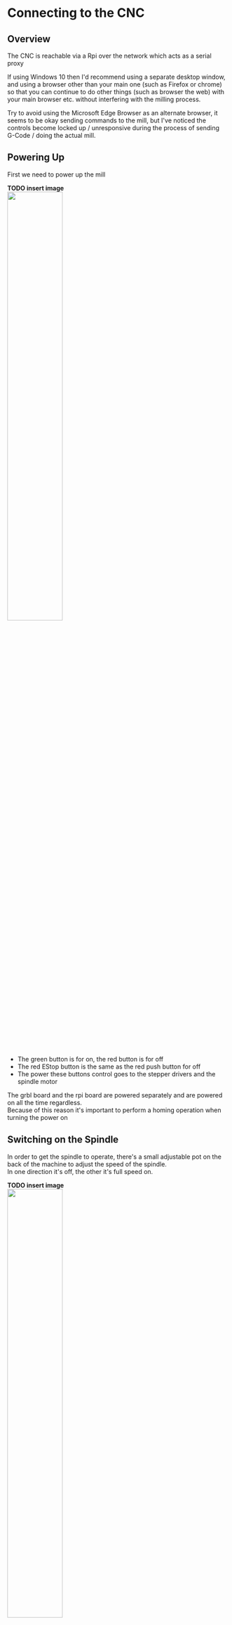 # Connecting to the CNC

## Overview

The CNC is reachable via a Rpi over the network which acts as a serial proxy

If using Windows 10 then I'd recommend using a separate desktop window, and using a browser other than your main one
(such as Firefox or chrome) so that you can continue to do other things (such as browser the web) with your
main browser etc. without interfering with the milling process.

Try to avoid using the Microsoft Edge Browser as an alternate browser, it seems to be okay sending commands to the mill, but I've noticed the
controls become locked up / unresponsive during the process of sending G-Code / doing the actual mill.


## Powering Up

First we need to power up the mill

**TODO insert image** <br>
<a href="../../images/Milling/Connecting/Main_Power.jpg"><img src="../../images/Milling/Connecting/Main_Power.jpg" height="50%" width="50%" ></a> <br>

  * The green button is for on, the red button is for off
  * The red EStop button is the same as the red push button for off
  * The power these buttons control goes to the stepper drivers and the spindle motor

The grbl board and the rpi board are powered separately and are powered on all the time regardless. <br>
Because of this reason it's important to perform a homing operation when turning the power on


## Switching on the Spindle

In order to get the spindle to operate, there's a small adjustable pot on the back of the machine to adjust the speed of the spindle. <br>
In one direction it's off, the other it's full speed on.

**TODO insert image** <br>
<a href="../../images/Milling/Connecting/Spindle_Power.jpg"><img src="../../images/Milling/Connecting/Spindle_Power.jpg" height="50%" width="50%" ></a> <br>

The spindle will only operate if the main power switch is switched on (which also powers the steppers)


## Starting Chillipepr

Next we're going to start up Chillipepr.

Chillipepr is a online system consisting of a series of web pages and JavaScript scripts pulled in from other sites. <br>
There has been an attempt to create an offline version, but for now it's easier just to browse the online version. <br>
The JavaScript within Chillipepr will connect to a Serial Port Json Server located on the Rpi.

  * Open up a browser window
  * Browse to <http://chilipeppr.com/jpadie>

Note the link is different than normal chillipepr / grbl as we're using firmware version 1.1 instead of 0.9 <br>


## Connecting Chillipepr to the CNC

**TODO select discover instead**

Next we should be ready to now link / connect Chillipepr to the serial server. <br>
Select **Connect to Host**

<a href="../../images/Milling/Connecting/Connect1.png"><img src="../../images/Milling/Connecting/Connect1.png" height="50%" width="50%" ></a> <br>

Select **Connect to Localhost**

<a href="../../images/Milling/Connecting/Connect2.png"><img src="../../images/Milling/Connecting/Connect2.png" height="50%" width="50%" ></a> <br>

We should now see a list of the devices detected in the bottom right corner.

In the drop down lists make sure **Grbl** is selected, and the maximum baud rate **115,200** <br>
The older versions of Grbl used to use a slower baud rate of around 9600, but the later versions use the max 115,200 speed instead.

Once you've selected Grbl in the drop down, click the tick box on the left to initiate the connection to the board.

<a href="../../images/Milling/Connecting/Connect3.png"><img src="../../images/Milling/Connecting/Connect3.png" height="50%" width="50%" ></a> <br>


## Homing

One of the first steps to do after powering up the mill is to home the device.
Because the grbl board is on all the time but the stepper motors might not be, this means grbl can lose track of where it is up to after a power on cycle.

Click the Homing button on the Chillipepr interface to trigger a homing cycle of the CNC mill. <br>
This will cause the mill to move upwards and to the bottom left hand corner of the machine.

TODO insert image

Without homing there's the risk the machine may go too far downwards
as this is limited by software limits which rely on grbl knowing where the home position is.


## Connecting via Http

If you want to instead connect to the CNC via a Serial Console, it's possible to access the serial port via the browser

  * First browse to the following link in a web browser <br>
    <http://172.16.0.8:8989>

To send a command like $$ which lists the grbl settings we can use the following within the web client
```
send /dev/ttyACM0 $$
```

  * To send G-Code:
    <http://www.shapeoko.com/wiki/index.php/G-Code>

